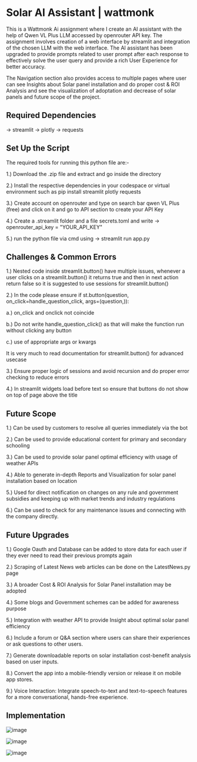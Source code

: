 # Solar AI Assistant | wattmonk

This is a Wattmonk Ai assignment where I create an AI assistant with the help of Qwen VL Plus LLM
accessed by openrouter API key. The assignment involves creation of a web interface by streamlit 
and integration of the chosen LLM with the web interface. The AI assistant has been upgraded to 
provide prompts related to user prompt after each response to effectively solve the user query and 
provide a rich User Experience for better accuracy.

The Navigation section also provides access to multiple pages where user can see Insights about 
Solar panel installation and do proper cost & ROI Analysis and see the visualization of adoptation
and decrease of solar panels and future scope of the project.

## Required Dependencies
-> streamlit
-> plotly
-> requests


## Set Up the Script
The required tools for running this python file are:-

1.) Download the .zip file and extract and go inside the directory

2.) Install the respective dependencies in your codespace or virtual environment such as pip install streamlit plotly requests

3.) Create account on openrouter and type on search bar qwen VL Plus (free) and click on it and go to API section to create your API Key

4.) Create a .streamlit folder and a file secrets.toml and write -> openrouter_api_key = "YOUR_API_KEY"

5.) run the python file via cmd using -> streamlit run app.py


## Challenges & Common Errors
1.) Nested code inside streamlit.button() have multiple issues, whenever a user clicks on a streamlit.button() it returns true and then in next action return false so it is suggested to use sessions for streamlit.button()

2.) In the code please ensure
  if st.button(question, on_click=handle_question_click, args=(question,)):   

  a.) on_click and onclick not coincide

  b.) Do not write handle_question_click() as that will make the function run without clicking any button

  c.) use of appropriate args or kwargs


  It is very much to read documentation for streamlit.button() for advanced usecase

3.) Ensure proper logic of sessions and avoid recursion and do proper error checking to reduce errors

4.) In streamlit widgets load before text so ensure that buttons do not show on top of page above the title

## Future Scope
1.) Can be used by customers to resolve all queries immediately via the bot

2.) Can be used to provide educational content for primary and secondary schooling

3.) Can be used to provide solar panel optimal efficiency with usage of weather APIs

4.) Able to generate in-depth Reports and Visualization for solar panel installation based on location 

5.) Used for direct notification on changes on any rule and government subsidies and keeping up with market trends and industry regulations

6.) Can be used to check for any maintenance issues and connecting with the company directly.

## Future Upgrades
1.) Google Oauth and Database can be added to store data for each user if they ever need to read their previous prompts again

2.) Scraping of Latest News web articles can be done on the LatestNews.py page 

3.) A broader Cost & ROI Analysis for Solar Panel installation may be adopted

4.) Some blogs and Government schemes can be added for awareness purpose

5.) Integration with weather API to provide Insight about optimal solar panel efficiency

6.) Include a forum or Q&A section where users can share their experiences or ask questions to other users.

7.) Generate downloadable reports on solar installation cost-benefit analysis based on user inputs.

8.) Convert the app into a mobile-friendly version or release it on mobile app stores.

9.) Voice Interaction: Integrate speech-to-text and text-to-speech features for a more conversational, hands-free experience.

## Implementation

![image](https://github.com/user-attachments/assets/53ca98e2-9854-43ee-b075-eeee8afcee4e)

![image](https://github.com/user-attachments/assets/1be81fa9-8320-4388-86e8-d282c563094a)

![image](https://github.com/user-attachments/assets/b25f623a-9e85-41ba-9814-946eb6247cb0)




